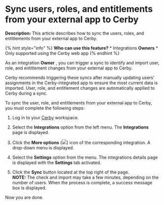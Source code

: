 # Sync users, roles, and entitlements from your external app to Cerby

**Description:** This article describes how to sync the users, roles, and entitlements from your external app to Cerby.

{% hint style="info" %} **Who can use this feature?** * Integrations
**Owners** * Only supported using the Cerby web app {% endhint %}

As an integration **Owner** , you can trigger a sync to identify and import
user, role, and entitlement changes from your external app to Cerby.

Cerby recommends triggering these syncs after manually updating users'
assignments in the Cerby-integrated app to ensure the most current data is
imported. User, role, and entitlement changes are automatically applied to
Cerby during a sync.

To sync the user, role, and entitlements from your external app to Cerby, you
must complete the following steps:

  1. Log in to your [Cerby](https://app.cerby.com/) workspace.

  2. Select the **Integrations** option from the left menu. The **Integrations** page is displayed.

  3. Click the **More options** (![](https://downloads.intercomcdn.com/i/o/pc0ldyqu/1586557793/6ae48ff3eebcad0460e7e856abf6/AD_4nXeeGJZmzwaS-SRUr4CcvXA1PA3rISj09RcmqDq85HoPba8eNIqf_R3tEAQLnllWdWILc1Bqh27pzMZyY8U-YoVbHP4ySRBvsA4AaWgWOVhb9ZQEVfVl1HbwHEUl3rKefAJYLA_HjA?expires=1750794750&signature=ac069e6373607cfba95ec364da076c0579cf598c4c45d028830f3b7998919318&req=dSUvEMx7moZWWvMU3HP0gEKSnd5qx2VJe8DDSlPHrOEBG4K5fmw%3D%0A)) icon of the corresponding integration. A drop-down menu is displayed.

  4. Select the **Settings** option from the menu. The integrations details page is displayed with the **Settings** tab activated. 

  5. Click the **Sync** button located at the top right of the page.   
**NOTE:** The check and import may take a few minutes, depending on the number
of users. When the process is complete, a success message box is displayed.

Now you are done.

